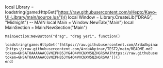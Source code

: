 local Library = loadstring(game:HttpGet("https://raw.githubusercontent.com/xHeptc/Kavo-UI-Library/main/source.lua"))()
local Window = Library.CreateLib("DRAG", "Midnight")
    -- MAIN
    local Main = Window:NewTab("Main")
    local MainSection = Main:NewSection("Main")


    MainSection:NewButton("drag", "drag yeri", function()
        loadstring(game:HttpGet('[https://raw.githubusercontent.com/ArdaAkpinar/TPSWLDRAG/main/README.md](https://raw.githubusercontent.com/ArdaAkpinar/TEST2/main/README.md?token=GHSAT0AAAAAACGVNIPHB5JYG4O4VVCNXW5QZHGRSVA)https://raw.githubusercontent.com/ArdaAkpinar/TEST2/main/README.md?token=GHSAT0AAAAAACGVNIPHB5JYG4O4VVCNXW5QZHGRSVA'))()
    end)
